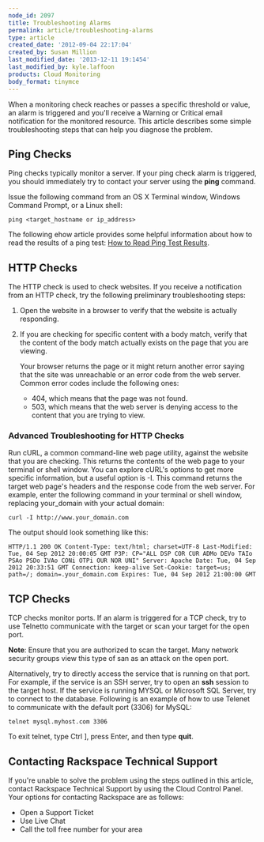 ```yaml
---
node_id: 2097
title: Troubleshooting Alarms
permalink: article/troubleshooting-alarms
type: article
created_date: '2012-09-04 22:17:04'
created_by: Susan Million
last_modified_date: '2013-12-11 19:1454'
last_modified_by: kyle.laffoon
products: Cloud Monitoring
body_format: tinymce
---
```


When a monitoring check reaches or passes a specific threshold or value,
an alarm is triggered and you'll receive a Warning or Critical email
notification for the monitored resource. This article describes some
simple troubleshooting steps that can help you diagnose the problem.

Ping Checks
-----------

Ping checks typically monitor a server. If your ping check alarm is
triggered, you should immediately try to contact your server using the
**ping** command.

Issue the following command from an OS X Terminal window, Windows
Command Prompt, or a Linux shell:

    ping <target_hostname or ip_address> 

The following ehow article provides some helpful information about how
to read the results of a ping test: [How to Read Ping Test
Results](http://www.ehow.com/how_8241153_read-ping-test-results.html).

HTTP Checks
-----------

The HTTP check is used to check websites. If you receive a notification
from an HTTP check, try the following preliminary troubleshooting steps:

1.  Open the website in a browser to verify that the website is actually
    responding.
2.  If you are checking for specific content with a body match, verify
    that the content of the body match actually exists on the page that
    you are viewing.

    Your browser returns the page or it might return another error
    saying that the site was unreachable or an error code from the web
    server. Common error codes include the following ones:

    -   404, which means that the page was not found.
    -   503, which means that the web server is denying access to the
        content that you are trying to view.

### Advanced Troubleshooting for HTTP Checks

Run cURL, a common command-line web page utility, against the website
that you are checking. This returns the contents of the web page to your
terminal or shell window. You can explore cURL's options to get more
specific information, but a useful option is -I. This command returns
the target web page's headers and the response code from the web server.
For example, enter the following command in your terminal or shell
window, replacing your\_domain with your actual domain:

    curl -I http://www.your_domain.com

The output should look something like this:

    HTTP/1.1 200 OK Content-Type: text/html; charset=UTF-8 Last-Modified: Tue, 04 Sep 2012 20:00:05 GMT P3P: CP="ALL DSP COR CUR ADMo DEVo TAIo PSAo PSDo IVAo CONi OTPi OUR NOR UNI" Server: Apache Date: Tue, 04 Sep 2012 20:33:51 GMT Connection: keep-alive Set-Cookie: target=us; path=/; domain=.your_domain.com Expires: Tue, 04 Sep 2012 21:00:00 GMT 

TCP Checks
----------

TCP checks monitor ports. If an alarm is triggered for a TCP check, try
to use Telnetto communicate with the target or scan your target for the
open port.

**Note**: Ensure that you are authorized to scan the target. Many
network security groups view this type of san as an attack on the open
port.

Alternatively, try to directly access the service that is running on
that port. For example, if the service is an SSH server, try to open an
**ssh** session to the target host. If the service is running MYSQL or
Microsoft SQL Server, try to connect to the database. Following is an
example of how to use Telenet to communicate with the default port
(3306) for MySQL:

    telnet mysql.myhost.com 3306

To exit telnet, type Ctrl  ], press Enter, and then type **quit**.

Contacting Rackspace Technical Support
--------------------------------------

If you're unable to solve the problem using the steps outlined in this
article, contact Rackspace Technical Support by using the Cloud Control
Panel. Your options for contacting Rackspace are as follows:

-   Open a Support Ticket
-   Use Live Chat
-   Call the toll free number for your area


